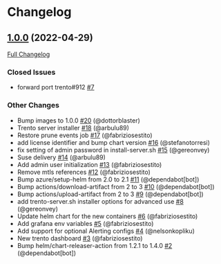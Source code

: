 # Changelog

## [1.0.0](https://github.com/trento-project/helm-charts/tree/1.0.0) (2022-04-29)

[Full Changelog](https://github.com/trento-project/helm-charts/compare/trento-server-0.4.4-dev...1.0.0)

### Closed Issues

- forward port trento\#912 [\#7](https://github.com/trento-project/helm-charts/issues/7)

### Other Changes

- Bump images to 1.0.0 [\#20](https://github.com/trento-project/helm-charts/pull/20) (@dottorblaster)
- Trento server installer [\#18](https://github.com/trento-project/helm-charts/pull/18) (@arbulu89)
- Restore prune events job [\#17](https://github.com/trento-project/helm-charts/pull/17) (@fabriziosestito)
- add license identifier and bump chart version [\#16](https://github.com/trento-project/helm-charts/pull/16) (@stefanotorresi)
- fix setting of admin password in install-server.sh [\#15](https://github.com/trento-project/helm-charts/pull/15) (@gereonvey)
- Suse delivery [\#14](https://github.com/trento-project/helm-charts/pull/14) (@arbulu89)
- Add admin user initialization [\#13](https://github.com/trento-project/helm-charts/pull/13) (@fabriziosestito)
- Remove mtls references [\#12](https://github.com/trento-project/helm-charts/pull/12) (@fabriziosestito)
- Bump azure/setup-helm from 2.0 to 2.1 [\#11](https://github.com/trento-project/helm-charts/pull/11) (@dependabot[bot])
- Bump actions/download-artifact from 2 to 3 [\#10](https://github.com/trento-project/helm-charts/pull/10) (@dependabot[bot])
- Bump actions/upload-artifact from 2 to 3 [\#9](https://github.com/trento-project/helm-charts/pull/9) (@dependabot[bot])
- add trento-server.sh installer options for advanced use [\#8](https://github.com/trento-project/helm-charts/pull/8) (@gereonvey)
- Update helm chart for the new containers [\#6](https://github.com/trento-project/helm-charts/pull/6) (@fabriziosestito)
- Add grafana env variables [\#5](https://github.com/trento-project/helm-charts/pull/5) (@fabriziosestito)
- Add support for optional Alerting configs [\#4](https://github.com/trento-project/helm-charts/pull/4) (@nelsonkopliku)
- New trento dashboard [\#3](https://github.com/trento-project/helm-charts/pull/3) (@fabriziosestito)
- Bump helm/chart-releaser-action from 1.2.1 to 1.4.0 [\#2](https://github.com/trento-project/helm-charts/pull/2) (@dependabot[bot])
